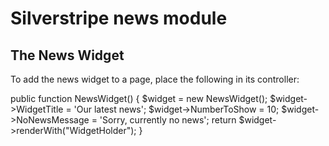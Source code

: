 # Silverstripe news module

## The News Widget

To add the news widget to a page, place the following in its controller:

public function NewsWidget() {
    $widget = new NewsWidget();
    $widget->WidgetTitle = 'Our latest news';
    $widget->NumberToShow = 10;
    $widget->NoNewsMessage = 'Sorry, currently no news';
    return $widget->renderWith("WidgetHolder");
}
